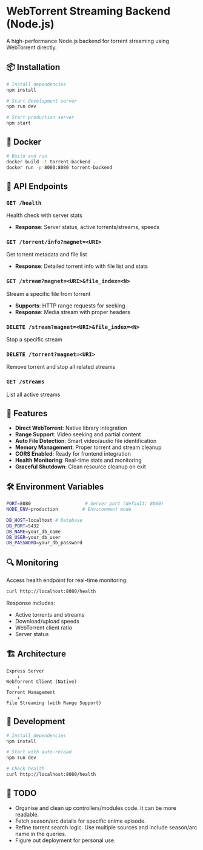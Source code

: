 # WebTorrent Streaming Backend (Node.js)

A high-performance Node.js backend for torrent streaming using WebTorrent directly.

## 📦 Installation

```bash
# Install dependencies
npm install

# Start development server
npm run dev

# Start production server
npm start
```

## 🐳 Docker

```bash
# Build and run
docker build -t torrent-backend .
docker run -p 8080:8080 torrent-backend
```

## 🔧 API Endpoints

### `GET /health`

Health check with server stats

- **Response**: Server status, active torrents/streams, speeds

### `GET /torrent/info?magnet=<URI>`

Get torrent metadata and file list

- **Response**: Detailed torrent info with file list and stats

### `GET /stream?magnet=<URI>&file_index=<N>`

Stream a specific file from torrent

- **Supports**: HTTP range requests for seeking
- **Response**: Media stream with proper headers

### `DELETE /stream?magnet=<URI>&file_index=<N>`

Stop a specific stream

### `DELETE /torrent?magnet=<URI>`

Remove torrent and stop all related streams

### `GET /streams`

List all active streams

## 🎯 Features

- **Direct WebTorrent**: Native library integration
- **Range Support**: Video seeking and partial content
- **Auto File Detection**: Smart video/audio file identification
- **Memory Management**: Proper torrent and stream cleanup
- **CORS Enabled**: Ready for frontend integration
- **Health Monitoring**: Real-time stats and monitoring
- **Graceful Shutdown**: Clean resource cleanup on exit

## 🛠️ Environment Variables

```bash
PORT=8080                    # Server port (default: 8080)
NODE_ENV=production         # Environment mode

DB_HOST=localhost # Database
DB_PORT=5432
DB_NAME=your_db_name
DB_USER=your_db_user
DB_PASSWORD=your_db_password

```

## 🔍 Monitoring

Access health endpoint for real-time monitoring:

```bash
curl http://localhost:8080/health
```

Response includes:

- Active torrents and streams
- Download/upload speeds
- WebTorrent client ratio
- Server status

## 🏗️ Architecture

```
Express Server
    ↓
WebTorrent Client (Native)
    ↓
Torrent Management
    ↓
File Streaming (with Range Support)
```

## 🤝 Development

```bash
# Install dependencies
npm install

# Start with auto-reload
npm run dev

# Check health
curl http://localhost:8080/health
```

## 📝 TODO

- Organise and clean up controllers/modules code. It can be more readable.
- Fetch season/arc details for specific anime episode.
- Refine torrent search logic. Use multiple sources and include season/arc name in the queries.
- Figure out deployment for personal use.
